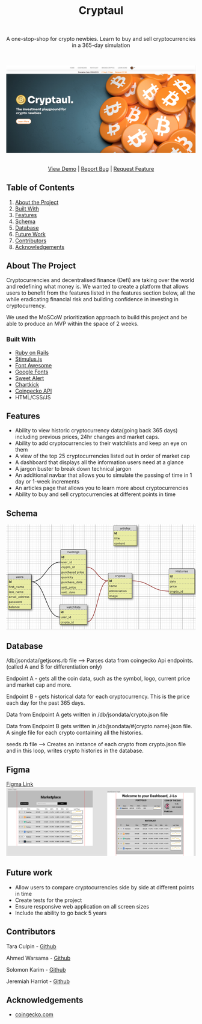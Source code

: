 <h1 align="center">
    Cryptaul
</h1>
<br>
<p align="center">
    A one-stop-shop for crypto newbies. Learn to buy and sell cryptocurrencies in a 365-day simulation
</p>
<br>


![Our Landing ](./public/cryptaullandingpage.png)

 <p align="center">
    <br />
    <a href="https://www.cryptaul.xyz/" target='#'>View Demo</a>
    |
    <a href="https://github.com/awar7118/rails-cryptaul/issues">Report Bug</a>
    |
    <a href="https://github.com/awar7118/rails-cryptaul/issues">Request Feature</a>
  </p>
  
## Table of Contents

1. [About the Project](#about-the-project)
2. [Built With](#built-with)
3. [Features](#features)
4. [Schema](#schema)
5. [Database](#database)
6. [Future Work](#future-work)
7. [Contributors](#Contributors)
8. [Acknowledgements](#acknowledgements)

## About The Project

Cryptocurrencies and decentralised finance (Defi) are taking over the world and redefining what money is. We wanted to create a platform that allows users to benefit from the features listed in the features section below, all the while eradicating financial risk and building confidence in investing in cryptocurrency.

We used the MoSCoW prioritization approach to build this project and be able to produce an MVP within the space of 2 weeks.

### Built With

- [Ruby on Rails](https://rubyonrails.org/)
- [Stimulus.js](https://stimulus.hotwired.dev/)
- [Font Awesome](https://fontawesome.com/)
- [Google Fonts](https://fonts.google.com/)
- [Sweet Alert](https://sweetalert.js.org/)
- [Chartkick](https://chartkick.com/)
- [Coingecko API](https://www.coingecko.com/en/api)
- HTML/CSS/JS

## Features

- Ability to view historic cryptocurrency data(going back 365 days) including previous prices, 24hr changes and market caps.
- Ability to add cryptocurrencies to their watchlists and keep an eye on them
- A view of the top 25 cryptocurrencies listed out in order of market cap
- A dashboard that displays all the information users need at a glance
- A jargon buster to break down technical jargon
- An additional navbar that allows you to simulate the passing of time in 1 day or 1-week increments
- An articles page that allows you to learn more about cryptocurrencies
- Ability to buy and sell cryptocurrencies at different points in time

## Schema

![Our schema](./public/dbschema.png)

## Database

/db/jsondata/getjsons.rb file --> Parses data from coingecko Api endpoints. (called A and B for differentiation only)

Endpoint A - gets all the coin data, such as the symbol, logo, current price and market cap and more. 

Endpoint B - gets historical data for each cryptocurrency. This is the price each day for the past 365 days.

Data from Endpoint A gets written in /db/jsondata/crypto.json file 

Data from Endpoint B gets written in /db/jsondata/#{crypto.name}.json file. A single file for each crypto containing all the histories.

seeds.rb file --> Creates an instance of each crypto from crypto.json file and in this loop, writes crypto histories in the database.


## Figma

[Figma Link](https://www.figma.com/file/xYLh2l3KfYkSFrs20UjMfb/CrypTaul?node-id=0%3A1)
![Our Figma](public/figma1.png)

## Future work

- Allow users to compare cryptocurrencies side by side at different points in time
- Create tests for the project
- Ensure responsive web application on all screen sizes
- Include the ability to go back 5 years

## Contributors

Tara Culpin - [Github](https://github.com/taramacu)

Ahmed Warsama - [Github](https://www.linkedin.com/in/awar7118/)

Solomon Karim - [Github](https://github.com/Solkarim91)

Jeremiah Harriot - [Github](https://github.com/britishninja47)

## Acknowledgements

- [coingecko.com](https://www.coingecko.com/en)
